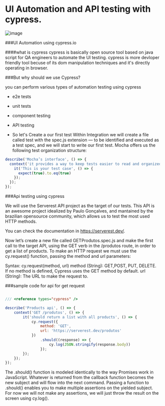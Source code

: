 

# UI Automation and API testing with cypress.
![image](https://user-images.githubusercontent.com/59276457/138414411-1c077f7a-faec-4797-a1b2-fa5ff49250fd.png)




###UI Automation using cypress.io

####what is cypress
cypress is basically open source tool based on java script for QA engineers to automate the UI testing. cypress is more devloper friendly tool becuse of its dom manipulation techniques and it's directly operating in browser.


###But why should we use Cypress?

you can perform various types of automation testing using cypress

- e2e tests
- unit tests
- component testing
- API testing

- So let's Create a our first test
Within Integration we will create a file called test with the spec.js extension — to be identified and executed as a test spec, and we will start to write our first test.
Mocha offers us the following test organization structure:

```javascript
describe('Mocha’s interface', () => {
  context('it provides a way to keep tests easier to read and organized.', () => {
    it('This is your test case', () => {
      expect(true).to.eq(true)
    });
  });
});
```



###Api testing using cypress

We will use the Serverest API project as the target of our tests. This API is an awesome project idealized by Paulo Gonçalves, and mantained by the brazilian opensource community, which allows us to test the most used HTTP methods.

You can check the documentation in https://serverest.dev/.

Now let’s create a new file called GETProdutos.spec.js and make the first call to the target API, using the GET verb in the /produtos route, in order to get a list of products.
To make an HTTP request we must use the cy.request() function, passing the method and url parameters:

Syntax:
cy.request(method, url)
method (String): GET,POST, PUT, DELETE. If no method is defined, Cypress uses the GET method by default.
url (String): The URL to make the request to.

###sample code for api for get request

```javascript

/// <reference types="cypress" />

describe('Products api', () => {
    context('GET /produtos', () => {
        it('should return a list with all products', () => {
            cy.request({
                method: 'GET',
                url: 'https://serverest.dev/produtos'
            })
                .should((response) => {
                    cy.log(JSON.stringify(response.body))
                });
        });
    });
});
```

The .should() function is modeled identically to the way Promises work in JavaScript. Whatever is returned from the callback function becomes the new subject and will flow into the next command.
Passing a function to .should() enables you to make multiple assertions on the yielded subject. For now we will not make any assertions, we will just throw the result on the screen using cy.log().


